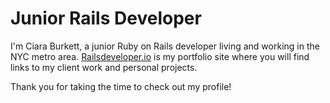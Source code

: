 # Junior Rails Developer

I'm Ciara Burkett, a junior Ruby on Rails developer living and working in the NYC metro area.  [Railsdeveloper.io](http://www.railsdeveloper.io) is my portfolio site where you will find links to my client work and personal projects.

Thank you for taking the time to check out my profile!